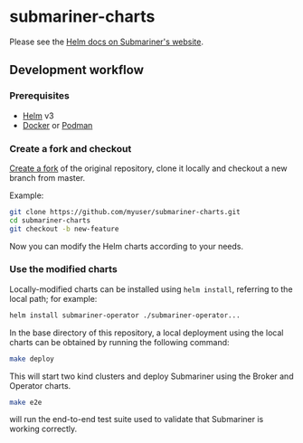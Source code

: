# submariner-charts

Please see the [Helm docs on Submariner's website](https://submariner.io/operations/deployment/helm/).

## Development workflow

### Prerequisites

- [Helm] v3
- [Docker] or [Podman]

### Create a fork and checkout

[Create a fork] of the original repository, clone it locally and checkout a new branch from master.

Example:

```bash
git clone https://github.com/myuser/submariner-charts.git
cd submariner-charts
git checkout -b new-feature
```

Now you can modify the Helm charts according to your needs.

### Use the modified charts

Locally-modified charts can be installed using `helm install`,
referring to the local path; for example:

```bash
helm install submariner-operator ./submariner-operator...
```

In the base directory of this repository, a local deployment using the
local charts can be obtained by running the following command:

```bash
make deploy
```

This will start two kind clusters and deploy Submariner using the
Broker and Operator charts.

```bash
make e2e
```

will run the end-to-end test suite used to validate that Submariner is
working correctly.

<!--links-->
[Helm]: https://helm.sh/docs/using_helm/#installing-helm
[Docker]: https://docs.docker.com/install/
[Podman]: https://podman.io/getting-started/installation
[Create a fork]: https://help.github.com/en/articles/fork-a-repo
